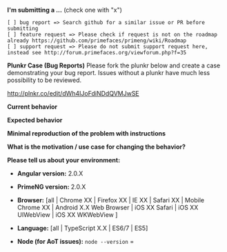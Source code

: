 <!--
- IF YOU DON'T FILL OUT THE FOLLOWING INFORMATION WE MIGHT CLOSE YOUR ISSUE WITHOUT INVESTIGATING.
- IF YOU'D LIKE TO SECURE OUR RESPONSE, YOU MAY CONSIDER PRIMENG PRO SUPPORT WHERE SUPPORT IS PROVIDED WITHIN 4 hours.
-->

**I'm submitting a ...**  (check one with "x")
```
[ ] bug report => Search github for a similar issue or PR before submitting
[ ] feature request => Please check if request is not on the roadmap already https://github.com/primefaces/primeng/wiki/Roadmap
[ ] support request => Please do not submit support request here, instead see http://forum.primefaces.org/viewforum.php?f=35
```

**Plunkr Case (Bug Reports)**
Please fork the plunkr below and create a case demonstrating your bug report. Issues without a plunkr have much less possibility to be reviewed.

http://plnkr.co/edit/dWh4IJoFdiNDdQVMJwSE

**Current behavior**
<!-- Describe how the bug manifests. -->

**Expected behavior**
<!-- Describe what the behavior would be without the bug. -->

**Minimal reproduction of the problem with instructions**
<!--
If the current behavior is a bug or you can illustrate your feature request better with an example, 
please provide the *STEPS TO REPRODUCE* and if possible a *MINIMAL DEMO* of the problem via
https://plnkr.co or similar (you can use this template as a starting point: http://plnkr.co/edit/tpl:AvJOMERrnz94ekVua0u5).
-->

**What is the motivation / use case for changing the behavior?**
<!-- Describe the motivation or the concrete use case -->

**Please tell us about your environment:**
<!-- Operating system, IDE, package manager, HTTP server, ... -->

* **Angular version:** 2.0.X
<!-- Check whether this is still an issue in the most recent Angular version -->

* **PrimeNG version:** 2.0.X
<!-- Check whether this is still an issue in the most recent Angular version -->

* **Browser:** [all | Chrome XX | Firefox XX | IE XX | Safari XX | Mobile Chrome XX | Android X.X Web Browser | iOS XX Safari | iOS XX UIWebView | iOS XX WKWebView ]
<!-- All browsers where this could be reproduced -->
 
* **Language:** [all | TypeScript X.X | ES6/7 | ES5]

* **Node (for AoT issues):** `node --version` =   
